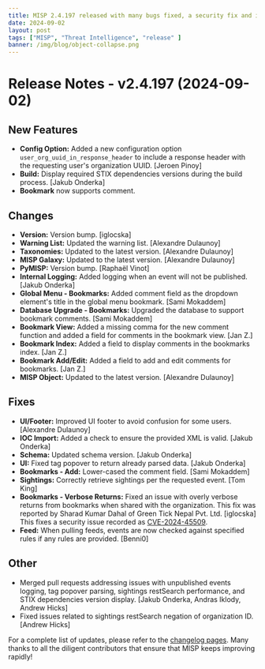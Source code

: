 ```yaml
---
title: MISP 2.4.197 released with many bugs fixed, a security fix and improvements. 
date: 2024-09-02
layout: post
tags: ["MISP", "Threat Intelligence", "release" ]
banner: /img/blog/object-collapse.png
---
```


# Release Notes - v2.4.197 (2024-09-02)

## New Features

- **Config Option:** Added a new configuration option `user_org_uuid_in_response_header` to include a response header with the requesting user's organization UUID. [Jeroen Pinoy]
- **Build:** Display required STIX dependencies versions during the build process. [Jakub Onderka]
- **Bookmark** now supports comment. 

## Changes

- **Version:** Version bump. [iglocska]
- **Warning List:** Updated the warning list. [Alexandre Dulaunoy]
- **Taxonomies:** Updated to the latest version. [Alexandre Dulaunoy]
- **MISP Galaxy:** Updated to the latest version. [Alexandre Dulaunoy]
- **PyMISP:** Version bump. [Raphaël Vinot]
- **Internal Logging:** Added logging when an event will not be published. [Jakub Onderka]
- **Global Menu - Bookmarks:** Added comment field as the dropdown element's title in the global menu bookmark. [Sami Mokaddem]
- **Database Upgrade - Bookmarks:** Upgraded the database to support bookmark comments. [Sami Mokaddem]
- **Bookmark View:** Added a missing comma for the new comment function and added a field for comments in the bookmark view. [Jan Z.]
- **Bookmark Index:** Added a field to display comments in the bookmarks index. [Jan Z.]
- **Bookmark Add/Edit:** Added a field to add and edit comments for bookmarks. [Jan Z.]
- **MISP Object:** Updated to the latest version. [Alexandre Dulaunoy]

## Fixes

- **UI/Footer:** Improved UI footer to avoid confusion for some users. [Alexandre Dulaunoy]
- **IOC Import:** Added a check to ensure the provided XML is valid. [Jakub Onderka]
- **Schema:** Updated schema version. [Jakub Onderka]
- **UI:** Fixed tag popover to return already parsed data. [Jakub Onderka]
- **Bookmarks - Add:** Lower-cased the comment field. [Sami Mokaddem]
- **Sightings:** Correctly retrieve sightings per the requested event. [Tom King]
- **Bookmarks - Verbose Returns:** Fixed an issue with overly verbose returns from bookmarks when shared with the organization. This fix was reported by Sharad Kumar Dahal of Green Tick Nepal Pvt. Ltd. [iglocska] This fixes a security issue recorded as [CVE-2024-45509](https://vulnerability.circl.lu/vuln/cve-2024-45509). 
- **Feed:** When pulling feeds, events are now checked against specified rules if any rules are provided. [Benni0]

## Other

- Merged pull requests addressing issues with unpublished events logging, tag popover parsing, sightings restSearch performance, and STIX dependencies version display. [Jakub Onderka, Andras Iklody, Andrew Hicks]
- Fixed issues related to sightings restSearch negation of organization ID. [Andrew Hicks]

For a complete list of updates, please refer to the [changelog pages](https://www.misp-project.org/Changelog.txt). Many thanks to all the diligent contributors that ensure that MISP keeps improving rapidly!


